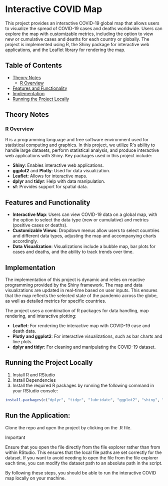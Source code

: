 # Interactive COVID Map

This project provides an interactive COVID-19 global map that allows users to visualize the spread of COVID-19 cases and deaths worldwide. Users can explore the map with customizable metrics, including the option to view new or cumulative cases and deaths for each country or globally. The project is implemented using R, the Shiny package for interactive web applications, and the Leaflet library for rendering the map.

## Table of Contents
- [Theory Notes](#theory-notes)
  - [R Overview](#r-overview)
- [Features and Functionality](#features-and-functionality)
- [Implementation](#implementation)
- [Running the Project Locally](#running-the-project-locally)


## Theory Notes

### R Overview
R is a programming language and free software environment used for statistical computing and graphics. In this project, we utilize R's ability to handle large datasets, perform statistical analysis, and produce interactive web applications with Shiny. Key packages used in this project include:

- **Shiny**: Enables interactive web applications.
- **ggplot2** and **Plotly**: Used for data visualization.
- **Leaflet**: Allows for interactive maps.
- **dplyr** and **tidyr**: Help with data manipulation.
- **sf**: Provides support for spatial data.


## Features and Functionality
- **Interactive Map**: Users can view COVID-19 data on a global map, with the option to select the data type (new or cumulative) and metrics (positive cases or deaths).
- **Customizable Views**: Dropdown menus allow users to select countries and different data types, adjusting the map and accompanying charts accordingly.
- **Data Visualization**: Visualizations include a bubble map, bar plots for cases and deaths, and the ability to track trends over time.

## Implementation
The implementation of this project is dynamic and relies on reactive programming provided by the Shiny framework. The map and data visualizations are updated in real-time based on user inputs. This ensures that the map reflects the selected state of the pandemic across the globe, as well as detailed metrics for specific countries.

The project uses a combination of R packages for data handling, map rendering, and interactive plotting:
- **Leaflet**: For rendering the interactive map with COVID-19 case and death data.
- **Plotly and ggplot2**: For interactive visualizations, such as bar charts and line plots.
- **dplyr and tidyr**: For cleaning and manipulating the COVID-19 dataset.

## Running the Project Locally
  1) Install R and RStudio
  2) Install Dependencies
  3) Install the required R packages by running the following command in your RStudio console:
```r
install.packages(c("dplyr", "tidyr", "lubridate", "ggplot2", "shiny", "bslib", "leaflet", "rnaturalearth", "sf", "rnaturalearthdata", "plotly"))
```
## Run the Application:
Clone the repo and open the project by clicking on the .R file.
> [!IMPORTANT]
> Ensure that you open the file directly from the file explorer rather than from within RStudio. This ensures that the local file paths are set correctly for the dataset.
> If you want to avoid needing to open the file from the file explorer each time, you can modify the dataset path to an absolute path in the script.

By following these steps, you should be able to run the interactive COVID map locally on your machine.



